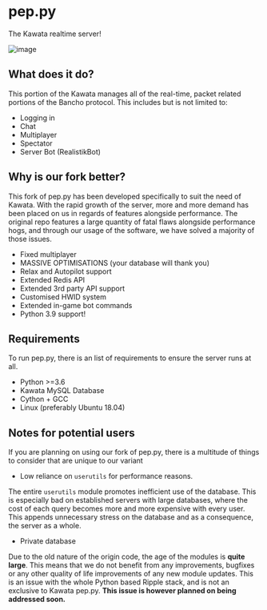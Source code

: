 # pep.py
The Kawata realtime server!

![image](https://user-images.githubusercontent.com/36131887/118535385-4fd4c200-b742-11eb-8886-7ba8463b8d57.png)

## What does it do?
This portion of the Kawata manages all of the real-time, packet related portions of the Bancho protocol. This includes but is not limited to:
- Logging in
- Chat
- Multiplayer
- Spectator
- Server Bot (RealistikBot)

## Why is our fork better?
This fork of pep.py has been developed specifically to suit the need of Kawata. With the rapid growth of the server, more and more demand has been placed on us in regards of features alongside performance. The original repo features a large quantity of fatal flaws alongside performance hogs, and through our usage of the software, we have solved a majority of those issues.

- Fixed multiplayer
- MASSIVE OPTIMISATIONS (your database will thank you)
- Relax and Autopilot support
- Extended Redis API
- Extended 3rd party API support
- Customised HWID system
- Extended in-game bot commands
- Python 3.9 support!

## Requirements
To run pep.py, there is an list of requirements to ensure the server runs at all.
- Python >=3.6
- Kawata MySQL Database
- Cython + GCC
- Linux (preferably Ubuntu 18.04)

## Notes for potential users
If you are planning on using our fork of pep.py, there is a multitude of things to consider that are unique to our variant
- Low reliance on `userutils` for performance reasons.

The entire `userutils` module promotes inefficient use of the database. This is especially bad on established servers with large
databases, where the cost of each query becomes more and more expensive with every user. This appends unnecessary stress on the
database and as a consequence, the server as a whole.
- Private database

Due to the old nature of the origin code, the age of the modules is **quite large**. This means that we do not benefit from any improvements,
bugfixes or any other quality of life improvements of any new module updates. This is an issue with the whole Python based Ripple stack, and is
not an exclusive to Kawata pep.py. **This issue is however planned on being addressed soon.**
